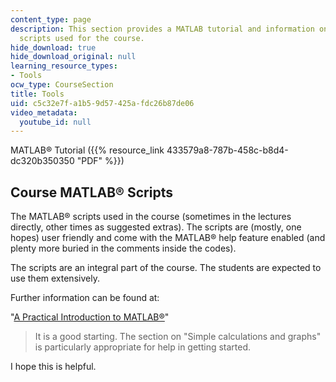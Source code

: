 ```yaml
---
content_type: page
description: This section provides a MATLAB tutorial and information on the MATLAB
  scripts used for the course.
hide_download: true
hide_download_original: null
learning_resource_types:
- Tools
ocw_type: CourseSection
title: Tools
uid: c5c32e7f-a1b5-9d57-425a-fdc26b87de06
video_metadata:
  youtube_id: null
---
```


MATLAB® Tutorial ({{% resource_link 433579a8-787b-458c-b8d4-dc320b350350 "PDF" %}})

Course MATLAB® Scripts
----------------------

The MATLAB® scripts used in the course (sometimes in the lectures directly, other times as suggested extras). The scripts are (mostly, one hopes) user friendly and come with the MATLAB® help feature enabled (and plenty more buried in the comments inside the codes).

The scripts are an integral part of the course. The students are expected to use them extensively.

Further information can be found at:

"[A Practical Introduction to MATLAB®](http://www.math.mtu.edu/~msgocken/intro/intro.html)"

> It is a good starting. The section on "Simple calculations and graphs" is particularly appropriate for help in getting started.

I hope this is helpful.